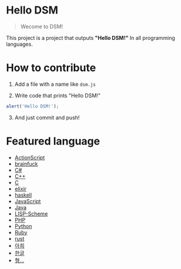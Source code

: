 # Hello DSM
> Wecome to DSM!

This project is a project that outputs **"Hello DSM!"** In all programming languages.

# How to contribute
1. Add a file with a name like `dsm.js`

2. Write code that prints "Hello DSM!"
``` javascript
alert('Hello DSM!');
```

3. And just commit and push!

# Featured language
* [ActionScript](/dsm.as)
* [brainfuck](/dsm.bf)
* [C#](/Dsm.cs)
* [C++](/dsm.cpp)
* [C](/dsm.c)
* [elixir](/dsm.ex)
* [haskell](/dsm.hs)
* [JavaScript](/DSM.js)
* [Java](/Dsm.java)
* [LISP-Scheme](/HelloDSM.rkt)
* [PHP](/dsm.php)
* [Python](/dsm.py)
* [Ruby](/dsm.rb)
* [rust](/dsm.rs)
* [아희](/dsm.aheui)
* [한글](/dsm.hangeul)
* [형...](/dsm.hyeong)